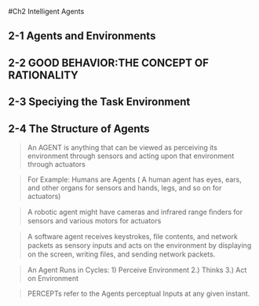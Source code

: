 #Ch2 Intelligent Agents

## 2-1 Agents and Environments

## 2-2 GOOD BEHAVIOR:THE CONCEPT OF RATIONALITY

## 2-3 Speciying the Task Environment

## 2-4 The Structure of Agents

> An AGENT is anything that can be viewed as perceiving its environment through sensors and acting upon that environment through actuators

> For Example: Humans are Agents ( A human agent has eyes, ears, and other organs for sensors and hands, legs, and so on for actuators)

> A robotic agent might have cameras and infrared range ﬁnders for sensors and various motors for actuators

> A software agent receives keystrokes, ﬁle contents, and network packets as sensory inputs and acts on the environment by displaying on the screen, writing ﬁles, and sending network packets. 

> An Agent Runs in Cycles: 1) Perceive Environment 2.) Thinks 3.) Act on Environment
 
> PERCEPTs refer to the Agents perceptual Inputs at any given instant.